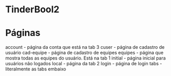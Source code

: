 # TinderBool2

# Páginas
  account - página da conta que está na tab 3
  cuser - página de cadastro de usuário
  cad-equipe - página de cadastro de equipes
  equipes - página que mostra todas as equipes do usuário. Está na tab 1
  initial - página inicial para usuários não logados
  local - página da tab 2
  login - página de login
  tabs - literalmente as tabs embaixo
